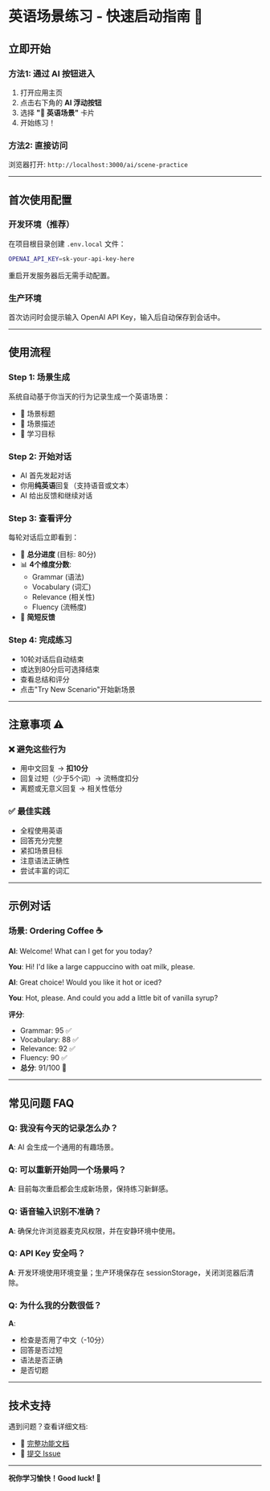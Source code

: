 # 英语场景练习 - 快速启动指南 🚀

## 立即开始

### 方法1: 通过 AI 按钮进入
1. 打开应用主页
2. 点击右下角的 **AI 浮动按钮**
3. 选择 **"🎯 英语场景"** 卡片
4. 开始练习！

### 方法2: 直接访问
浏览器打开: `http://localhost:3000/ai/scene-practice`

---

## 首次使用配置

### 开发环境（推荐）
在项目根目录创建 `.env.local` 文件：

```bash
OPENAI_API_KEY=sk-your-api-key-here
```

重启开发服务器后无需手动配置。

### 生产环境
首次访问时会提示输入 OpenAI API Key，输入后自动保存到会话中。

---

## 使用流程

### Step 1: 场景生成
系统自动基于你当天的行为记录生成一个英语场景：
- 📍 场景标题
- 📝 场景描述
- 🎯 学习目标

### Step 2: 开始对话
- AI 首先发起对话
- 你用**纯英语**回复（支持语音或文本）
- AI 给出反馈和继续对话

### Step 3: 查看评分
每轮对话后立即看到：
- 💯 **总分进度** (目标: 80分)
- 📊 **4个维度分数**:
  - Grammar (语法)
  - Vocabulary (词汇)
  - Relevance (相关性)
  - Fluency (流畅度)
- 💬 **简短反馈**

### Step 4: 完成练习
- 10轮对话后自动结束
- 或达到80分后可选择结束
- 查看总结和评分
- 点击"Try New Scenario"开始新场景

---

## 注意事项 ⚠️

### ❌ 避免这些行为
- 用中文回复 → **扣10分**
- 回复过短（少于5个词）→ 流畅度扣分
- 离题或无意义回复 → 相关性低分

### ✅ 最佳实践
- 全程使用英语
- 回答充分完整
- 紧扣场景目标
- 注意语法正确性
- 尝试丰富的词汇

---

## 示例对话

### 场景: Ordering Coffee ☕

**AI**: Welcome! What can I get for you today?

**You**: Hi! I'd like a large cappuccino with oat milk, please.

**AI**: Great choice! Would you like it hot or iced?

**You**: Hot, please. And could you add a little bit of vanilla syrup?

**评分**:
- Grammar: 95 ✅
- Vocabulary: 88 ✅
- Relevance: 92 ✅
- Fluency: 90 ✅
- **总分**: 91/100 🎉

---

## 常见问题 FAQ

### Q: 我没有今天的记录怎么办？
**A**: AI 会生成一个通用的有趣场景。

### Q: 可以重新开始同一个场景吗？
**A**: 目前每次重启都会生成新场景，保持练习新鲜感。

### Q: 语音输入识别不准确？
**A**: 确保允许浏览器麦克风权限，并在安静环境中使用。

### Q: API Key 安全吗？
**A**: 开发环境使用环境变量；生产环境保存在 sessionStorage，关闭浏览器后清除。

### Q: 为什么我的分数很低？
**A**: 
- 检查是否用了中文（-10分）
- 回答是否过短
- 语法是否正确
- 是否切题

---

## 技术支持

遇到问题？查看详细文档:
- 📖 [完整功能文档](./ENGLISH_SCENE_PRACTICE.md)
- 🐛 [提交 Issue](https://github.com/your-repo/issues)

---

**祝你学习愉快！Good luck! 🎯**

